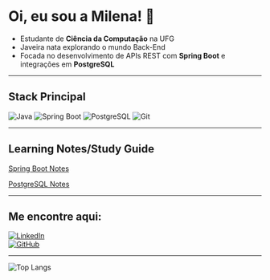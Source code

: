 # Oi, eu sou a Milena! 👋

* Estudante de **Ciência da Computação** na UFG  
* Javeira nata explorando o mundo Back-End 
* Focada no desenvolvimento de APIs REST com **Spring Boot** e integrações em **PostgreSQL**

---

## Stack Principal
![Java](https://img.shields.io/badge/Java-ED8B00?style=for-the-badge&logo=openjdk&logoColor=white)
![Spring Boot](https://img.shields.io/badge/Spring%20Boot-6DB33F?style=for-the-badge&logo=springboot&logoColor=white)
![PostgreSQL](https://img.shields.io/badge/PostgreSQL-316192?style=for-the-badge&logo=postgresql&logoColor=white)
![Git](https://img.shields.io/badge/Git-F05032?style=for-the-badge&logo=git&logoColor=white)

---

## Learning Notes/Study Guide

[Spring Boot Notes](https://github.com/opmile/spring-framework)

[PostgreSQL Notes](https://github.com/opmile/postgres)

---

## Me encontre aqui:
[![LinkedIn](https://img.shields.io/badge/LinkedIn-0A66C2?style=for-the-badge&logo=linkedin&logoColor=white)](https://linkedin.com/in/opmile3)  
[![GitHub](https://img.shields.io/badge/GitHub-000000?style=for-the-badge&logo=github&logoColor=white)](https://github.com/opmile)

---

![Top Langs](https://github-readme-stats.vercel.app/api/top-langs/?username=opmile&layout=compact&theme=dark)

<!--
**opmile/opmile** is a ✨ _special_ ✨ repository because its `README.md` (this file) appears on your GitHub profile.

Here are some ideas to get you started:

- 🔭 I’m currently working on ...
- 🌱 I’m currently learning ...
- 👯 I’m looking to collaborate on ...
- 🤔 I’m looking for help with ...
- 💬 Ask me about ...
- 📫 How to reach me: ...
- 😄 Pronouns: ...
- ⚡ Fun fact: ...
-->
